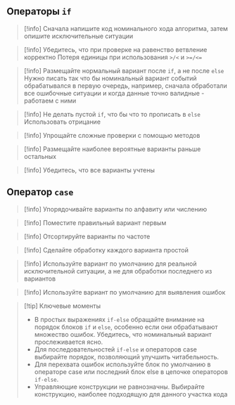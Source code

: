 ## Операторы `if`

>[!info] Сначала напишите код номинального хода алгоритма, затем опишите исключительные ситуации

>[!info] Убедитесь, что при проверке на равенство ветвление корректно
>Потеря единицы при использования `>/<`  и `>=/<=`

>[!info] Размещайте нормальный вариант после `if`, а не после `else`
>Нужно писать так что бы номинальный вариант событий обрабатывался в первую очередь, например, сначала обработали все ошибочные ситуации и когда данные точно валидные - работаем с ними

>[!info] Не делать пустой `if`, что бы что то прописать в `else`
>Использовать отрицание

>[!info] Упрощайте сложные проверки с помощью методов

>[!info] Размещайте наиболее вероятные варианты раньше остальных

>[!info] Убедитесь, что все варианты учтены

## Оператор `case`

>[!info] Упорядочивайте варианты по алфавиту или числению

>[!info] Поместите правильный вариант первым

>[!info] Отсортируйте варианты по частоте

>[!info] Сделайте обработку каждого варианта простой

>[!info] Используйте вариант по умолчанию для реальной исключительной ситуации, а не для обработки последнего из вариантов

>[!info] Используйте вариант по умолчанию для выявления ошибок

>[!tip] Ключевые моменты
>* В простых выражениях `if-else` обращайте внимание на порядок блоков `if` и `else`, особенно если они обрабатывают множество ошибок. Убедитесь, что номинальный вариант прослеживается ясно.
>* Для последовательностей `if-else` и операторов case выбирайте порядок, позволяющий улучшить читабельность.
>* Для перехвата ошибок используйте блок по умолчанию в операторе case или последний блок else в цепочке операторов `if-else`.
>* Управляющие конструкции не равнозначны. Выбирайте конструкцию, наиболее подходящую для данного участка кода